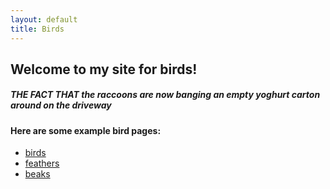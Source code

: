 ```yaml
---
layout: default
title: Birds
---
```


## Welcome to my site for birds!
##### THE FACT THAT the raccoons are now banging an empty yoghurt carton around on the driveway


#### Here are some example bird pages:

- [birds](02-markdown-examples)
- [feathers](03-images-examples)
- [beaks](04-embeds-examples)
